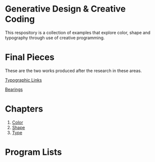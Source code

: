 # Generative Design & Creative Coding

This respository is a collection of examples that explore color, shape and typography through use of creative programming.

# Final Pieces

These are the two works produced after the research in these areas.

[Typographic Links](00_Outputs/links)

[Bearings](00_Outputs/bearings)

# Chapters

1. [Color](01_Colors/)
2. [Shape](02_Shape/)
3. [Type](03_Typography/)

# Program Lists
